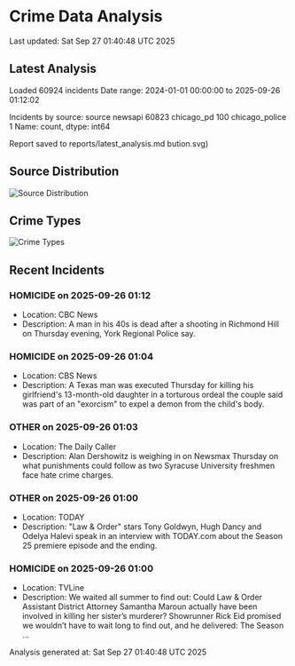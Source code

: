 # Crime Data Analysis
Last updated: Sat Sep 27 01:40:48 UTC 2025

## Latest Analysis

Loaded 60924 incidents
Date range: 2024-01-01 00:00:00 to 2025-09-26 01:12:02

Incidents by source:
source
newsapi           60823
chicago_pd          100
chicago_police        1
Name: count, dtype: int64

Report saved to reports/latest_analysis.md
bution.svg)

## Source Distribution
![Source Distribution](images/source_distribution.svg)

## Crime Types
![Crime Types](images/crime_types.svg)

## Recent Incidents

### HOMICIDE on 2025-09-26 01:12
- Location: CBC News
- Description: A man in his 40s is dead after a shooting in Richmond Hill on Thursday evening, York Regional Police say.


### HOMICIDE on 2025-09-26 01:04
- Location: CBS News
- Description: A Texas man was executed Thursday for killing his girlfriend's 13-month-old daughter in a torturous ordeal the couple said was part of an "exorcism" to expel a demon from the child's body.


### OTHER on 2025-09-26 01:03
- Location: The Daily Caller
- Description: Alan Dershowitz is weighing in on Newsmax Thursday on what punishments could follow as two Syracuse University freshmen face hate crime charges.


### OTHER on 2025-09-26 01:00
- Location: TODAY
- Description: "Law & Order" stars Tony Goldwyn, Hugh Dancy and Odelya Halevi speak in an interview with TODAY.com about the Season 25 premiere episode and the ending.


### HOMICIDE on 2025-09-26 01:00
- Location: TVLine
- Description: We waited all summer to find out: Could Law & Order Assistant District Attorney Samantha Maroun actually have been involved in killing her sister’s murderer? Showrunner Rick Eid promised we wouldn’t have to wait long to find out, and he delivered: The Season …

Analysis generated at: Sat Sep 27 01:40:48 UTC 2025
